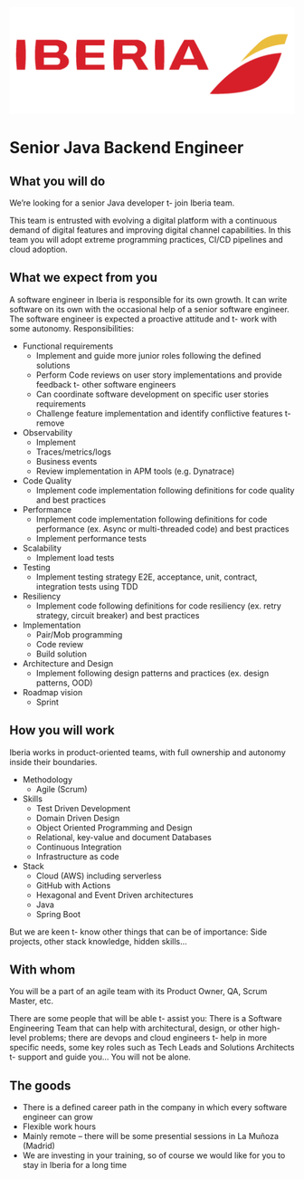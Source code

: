 ![](../static/iberia.png)

# Senior Java Backend Engineer

## What you will do

We’re looking for a senior Java developer t- join Iberia team.

This team is entrusted with evolving a digital platform with a continuous demand of digital features and improving digital channel capabilities. In this team you will adopt extreme programming practices, CI/CD pipelines and cloud adoption.

## What we expect from you

A software engineer in Iberia is responsible for its own growth. It can write software on its own with the occasional help of a senior software engineer. The software engineer is expected a proactive attitude and t- work with some autonomy.
Responsibilities:

- Functional requirements
    - Implement and guide more junior roles following the defined solutions
    - Perform Code reviews on user story implementations and provide feedback t- other software engineers
    - Can coordinate software development on specific user stories requirements
    - Challenge feature implementation and identify conflictive features t- remove
- Observability
    - Implement
    - Traces/metrics/logs
    - Business events
    - Review implementation in APM tools (e.g. Dynatrace)
- Code Quality
    - Implement code implementation following definitions for code quality and best practices
- Performance
    - Implement code implementation following definitions for code performance (ex. Async or multi-threaded code) and best practices
    - Implement performance tests
- Scalability
    - Implement load tests
- Testing
    - Implement testing strategy E2E, acceptance, unit, contract, integration tests using TDD
- Resiliency
    - Implement code following definitions for code resiliency (ex. retry strategy, circuit breaker) and best practices
- Implementation
    - Pair/Mob programming
    - Code review
    - Build solution
- Architecture and Design
    - Implement following design patterns and practices (ex. design patterns, OOD)
- Roadmap vision
    - Sprint

## How you will work

Iberia works in product-oriented teams, with full ownership and autonomy inside their boundaries.

- Methodology
  - Agile (Scrum)
- Skills
  - Test Driven Development
  - Domain Driven Design
  - Object Oriented Programming and Design
  - Relational, key-value and document Databases
  - Continuous Integration
  - Infrastructure as code
- Stack
  - Cloud (AWS) including serverless
  - GitHub with Actions
  - Hexagonal and Event Driven architectures
  - Java
  - Spring Boot

But we are keen t- know other things that can be of importance: Side projects, other stack knowledge, hidden skills…

## With whom

You will be a part of an agile team with its Product Owner, QA, Scrum Master, etc.

There are some people that will be able t- assist you: There is a Software Engineering Team that can help with architectural, design, or other high-level problems; there are devops and cloud engineers t- help in more specific needs, some key roles such as Tech Leads and Solutions Architects t- support and guide you... You will not be alone.

## The goods

- There is a defined career path in the company in which every software engineer can grow
- Flexible work hours
- Mainly remote – there will be some presential sessions in La Muñoza (Madrid)
- We are investing in your training, so of course we would like for you to stay in Iberia for a long time
